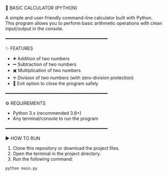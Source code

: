 🧮 BASIC CALCULATOR (PYTHON)

A simple and user-friendly command-line calculator built with Python.  
This program allows you to perform basic arithmetic operations with clean input/output in the console.

━━━━━━━━━━━━━━━━━━━━━━━━━━━━━━━━━━━━━━

✨ FEATURES
- ➕ Addition of two numbers  
- ➖ Subtraction of two numbers  
- ✖️ Multiplication of two numbers  
- ➗ Division of two numbers (with zero-division protection)  
- 🚪 Exit option to close the program safely  

━━━━━━━━━━━━━━━━━━━━━━━━━━━━━━━━━━━━━━

⚙️ REQUIREMENTS
- Python 3.x (recommended 3.8+)  
- Any terminal/console to run the program  

━━━━━━━━━━━━━━━━━━━━━━━━━━━━━━━━━━━━━━

▶️ HOW TO RUN
1. Clone this repository or download the project files.  
2. Open the terminal in the project directory.  
3. Run the following command:

```bash
python main.py
